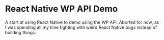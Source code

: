 # React Native WP API Demo

A start at using React Native to demo using the WP API. Aborted for now, as I was spending all my time fighting with weird React Native bugs instead of building things.
